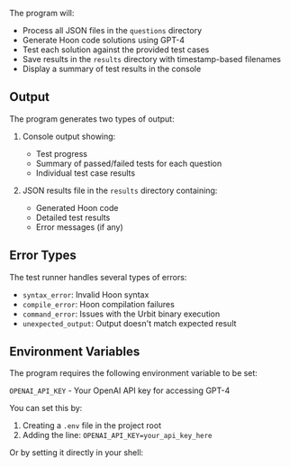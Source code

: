 
The program will:
- Process all JSON files in the `questions` directory
- Generate Hoon code solutions using GPT-4
- Test each solution against the provided test cases
- Save results in the `results` directory with timestamp-based filenames
- Display a summary of test results in the console

## Output

The program generates two types of output:

1. Console output showing:
   - Test progress
   - Summary of passed/failed tests for each question
   - Individual test case results

2. JSON results file in the `results` directory containing:
   - Generated Hoon code
   - Detailed test results
   - Error messages (if any)

## Error Types

The test runner handles several types of errors:
- `syntax_error`: Invalid Hoon syntax
- `compile_error`: Hoon compilation failures
- `command_error`: Issues with the Urbit binary execution
- `unexpected_output`: Output doesn't match expected result

## Environment Variables

The program requires the following environment variable to be set:

`OPENAI_API_KEY` - Your OpenAI API key for accessing GPT-4

You can set this by:
1. Creating a `.env` file in the project root
2. Adding the line: `OPENAI_API_KEY=your_api_key_here`

Or by setting it directly in your shell:
